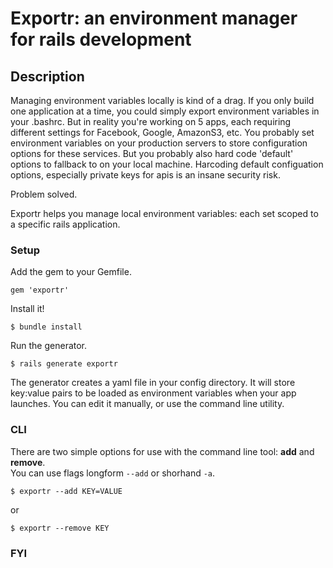 # Exportr: an environment manager for rails development

## Description

Managing environment variables locally is kind of a drag. If you only build one application at a time, you could simply export environment variables in your .bashrc. 
But in reality you're working on 5 apps, each requiring different settings for Facebook, Google, AmazonS3, etc. You probably set
environment variables on your production servers to store configuration options for these services. But you probably also hard code
'default' options to fallback to on your local machine. Harcoding default configuation options, especially private keys for apis is an insane security risk.


Problem solved.

Exportr helps you manage local environment variables: each set scoped to a specific rails application.  

### Setup

Add the gem to your Gemfile.

    gem 'exportr'

Install it!

    $ bundle install
    
Run the generator.

    $ rails generate exportr
    

The generator creates a yaml file in your config directory. It will store key:value pairs to be loaded as environment variables when your app launches. You can edit it manually, or use the command line utility.

### CLI

There are two simple options for use with the command line tool: **add** and **remove**.  
You can use flags longform `--add` or shorhand `-a`.

    $ exportr --add KEY=VALUE
or

    $ exportr --remove KEY
    
### FYI